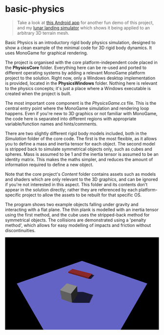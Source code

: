 # basic-physics
> Take a look at [this Android app](https://play.google.com/store/apps/details?id=kristianseng.swingball) for another fun demo of this project, and my [lunar landing simulator](https://play.google.com/store/apps/details?id=kristianseng.perilune) which shows it being applied to an arbitrary 3D terrain mesh.

Basic Physics is an introductory rigid body physics simulation, designed to show a clean example of the minimal code for 3D rigid body dynamics. It uses MonoGame for graphical rendering.

The project is organised with the core platform-independent code placed in the **PhysicsCore** folder. Everything here can be re-used and ported to different operating systems by adding a relevant MonoGame platform project to the solution. Right now, only a Windows desktop implementation is provided, located in the **PhysicsWindows** folder. Nothing here is relevant to the physics concepts; it's just a place where a Windows executable is created when the project is built.

The most important core component is the *PhysicsGame.cs* file. This is the central entry point where the MonoGame simulation and rendering loop happens. Even if you're new to 3D graphics or not familiar with MonoGame, the code here is separated into different regions with appropriate variable/function names and hints/comments.

There are two slightly different rigid body models included, both in the *Simulation* folder of the core code. The first is the most flexible, as it allows you to define a mass and inertia tensor for each object. The second model is stripped back to simulate symmetrical objects only, such as cubes and spheres. Mass is assumed to be 1 and the inertia tensor is assumed to be an identity matrix. This makes the maths simpler, and reduces the amount of information required to define a new object.

Note that the core project's *Content* folder contains assets such as models and shaders which are only relevant to the 3D graphics, and can be ignored if you're not interested in this aspect. This folder and its contents don't appear in the solution directly; rather they are referenced by each platform-specific project to allow the assets to be rebuilt for that specific OS.

The program shows two example objects falling under gravity and interacting with a flat plane. The thin plank is modelled with an inertia tensor using the first method, and the cube uses the stripped-back method for symmetrical objects. The collisions are demonstrated using a 'penalty method', which allows for easy modelling of impacts and friction without discontinuities.

![Objects resting](https://github.com/george7378/basic-physics/blob/master/_img/1.png)
